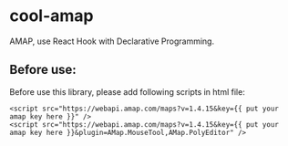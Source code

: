 # cool-amap
AMAP, use React Hook with Declarative Programming.

## Before use:

Before use this library, please add following scripts in html file:
```
<script src="https://webapi.amap.com/maps?v=1.4.15&key={{ put your amap key here }}" />
<script src="https://webapi.amap.com/maps?v=1.4.15&key={{ put your amap key here }}&plugin=AMap.MouseTool,AMap.PolyEditor" />
```

